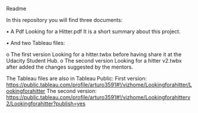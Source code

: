 Readme

In this repository you will find three documents:

•	A Pdf Looking for a Hitter.pdf It is a short summary about this project.

•	And two Tableau files:

o	The first version Looking for a hitter.twbx before having share it at the Udacity Student Hub.
o	The second version Looking for a hitter v2.twbx after added the changes suggested by the mentors.

The Tableau files are also in Tableau Public:
First version:
https://public.tableau.com/profile/arturo3591#!/vizhome/Lookingforahitter/Lookingforahitter
The second version:
https://public.tableau.com/profile/arturo3591#!/vizhome/Lookingforahitterv2/Lookingforahitter?publish=yes

